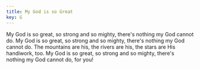 ```yaml
---
title: My God is so Great
key: G
---
```


My God is so great, so strong and so mighty, 
there's nothing my God cannot do.
My God is so great, so strong and so mighty, 
there's nothing my God cannot do.
The mountains are his, the rivers are his, 
the stars are His handiwork, too.
My God is so great, so strong and so mighty, 
there's nothing my God cannot do, for you!
